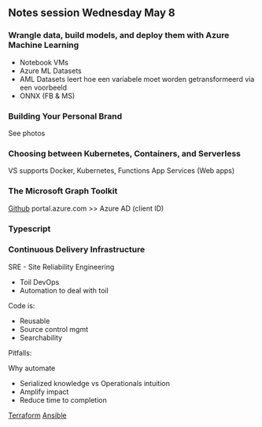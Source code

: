 ## Notes session Wednesday May 8

### Wrangle data, build models, and deploy them with Azure Machine Learning
- Notebook VMs
- Azure ML Datasets
- AML Datasets leert hoe een variabele moet worden getransformeerd via een voorbeeld
- ONNX (FB & MS)

### Building Your Personal Brand
See photos

### Choosing between Kubernetes, Containers, and Serverless
VS supports Docker, Kubernetes, Functions
App Services (Web apps)

### The Microsoft Graph Toolkit
[Github](https://github.com/microsoftgraph/microsoft-graph-toolkit)
portal.azure.com >> Azure AD (client ID)

### Typescript


### Continuous Delivery Infrastructure
SRE - Site Reliability Engineering
- Toil
DevOps
- Automation to deal with toil

Code is:
- Reusable
- Source control mgmt
- Searchability

Pitfalls:

Why automate
- Serialized knowledge vs Operationals intuition
- Amplify impact
- Reduce time to completion

[Terraform](https://www.terraform.io/)
[Ansible](https://www.ansible.com/)



